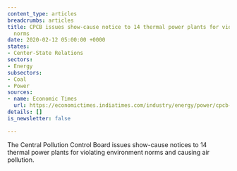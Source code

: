 ```yaml
---
content_type: articles
breadcrumbs: articles
title: CPCB issues show-cause notice to 14 thermal power plants for violation of environmental
  norms
date: 2020-02-12 05:00:00 +0000
states:
- Center-State Relations
sectors:
- Energy
subsectors:
- Coal
- Power
sources:
- name: Economic Times
  url: https://economictimes.indiatimes.com/industry/energy/power/cpcb-issues-show-cause-notice-to-14-thermal-power-plants-for-violation-of-environmental-norms/articleshow/73983015.cms
details: []
is_newsletter: false

---
```

The Central Pollution Control Board issues show-cause notices to 14 thermal power plants for violating environment norms and causing air pollution.
